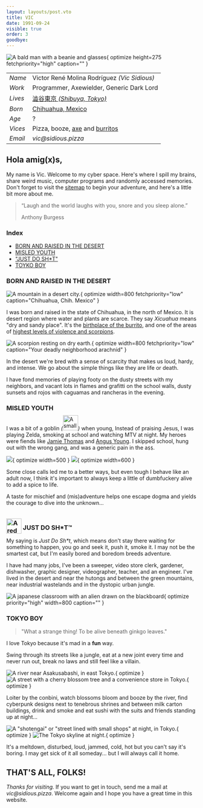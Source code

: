 ```yaml
---
layout: layouts/post.vto
title: VIC
date: 1991-09-24
visible: true
order: 3
goodbye:
---
```


<script inline src="/_esnext/vicsage.js"></script>
<script inline src="/_esnext/lazyvideos.js"></script>

<div class="info">

![A bald man with a beanie and glasses](/assets/images/vic.webp){ optimize height=275 fetchpriority="high" caption="" }

<article>

|         |                                                                                                |
| ------- | ---------------------------------------------------------------------------------------------- |
| _Name_  | Victor René Molina Rodríguez _(Vic Sidious)_                                                   |
| _Work_  | Programmer, Axewielder, Generic Dark Lord                                                      |
| _Lives_ | [澁谷東京 <em>(Shibuya, Tokyo)</em>](https://goo.gl/maps/1YfuGi5HYgRpBjN7A)                    |
| _Born_  | [Chihuahua, Mexico](https://goo.gl/maps/Ja9LxnZ6kosdRa586)                                     |
| _Age_   | <span id="age">?</span>                                                                        |
| _Vices_ | Pizza, booze, [axe](https://youtu.be/en7EKL1pX5w) and [burritos](https://youtu.be/YZRtE9I5w7k) |
| _Email_ | _vic‎@‎sidious.pizza_                                                                          |

</article>
</div>

## Hola amig(x)s,

My name is Vic. Welcome to my cyber space. Here's where I spill my brains, share weird music, computer programs and randomly accessed memories. Don't forget to visit the [sitemap](/sitemap) to
begin your adventure, and here's a little bit more about me.

> “Laugh and the world laughs with you, snore and you sleep alone.” <p class="quote-author">Anthony Burgess</p>

<div class="contents">

### Index

<!-- - [BIOGRAPHY](#bio) -->

- [BORN AND RAISED IN THE DESERT](#born-and-raised)
- [MISLED YOUTH](#misled-youth)
- ["JUST DO SH\*T"](#just-do-shit)
- [TOYKO BOY](#tokyo-boy)

</div>

<a name="bio"></a>

<!-- ## BIOGRAPHY -->

<a name="born-and-raised"></a>

### BORN AND RAISED IN THE DESERT

![A mountain in a desert city.](/assets/images/chihuahua.webp){ optimize width=800 fetchpriority="low" caption="Chihuahua, Chih. Mexico" }

I was born and raised in the state of Chihuahua, in the north of Mexico. It is desert region where water and plants are scarce. They say _Xicuahua_ means "dry and sandy place". It's the [birthplace of the burrito](https://en.wikipedia.org/wiki/Burrito#:~:text=Burritos%20are%20a%20traditional%20food%20of%20Ciudad%20Ju%C3%A1rez%2C%20a%20city%20bordering%20El%20Paso%2C%20Texas%2C%20in%20the%20northern%20Mexican%20state%20of%20Chihuahua%2C%20where%20people%20buy%20them%20at%20restaurants%20and%20roadside%20stands.%20Northern%20Mexican%20border%20towns%20like%20Villa%20Ahumada%20have%20an%20established%20reputation%20for%20serving%20burritos.), and one of the areas of [highest levels of violence and scorpions](https://www.sciencedirect.com/science/article/abs/pii/0041010194903832).

![A scorpion resting on dry earth.](/assets/images/scorpionism.webp){ optimize width=800 fetchpriority="low" caption="Your deadly neighborhood arachnid" }

In the desert we're bred with a sense of scarcity that makes us loud, hardy, and intense. We go about the simple things like they are life or death.

I have fond memories of playing footy on the dusty streets with my neighbors, and vacant lots in flames and grafitti on the school walls, dusty sunsets and rojos with caguamas and rancheras in the evening.

<a name="misled-youth"></a>

### MISLED YOUTH

I was a bit of a goblin _(_<img loading="lazy" alt="A small Shiba Inu dog, looking sad, smoking a cigarette and with a bottle of Corona beer resting in front of it" src="/assets/images/goblin.webp" width=40 height=40 style="display: inline-block; margin: -0.5rem 0;" />_)_ when young, Instead of praising Jesus, I was playing Zelda, smoking at school and watching MTV at night. My heroes were fiends like [Jamie Thomas](https://www.youtube.com/watch?v=452Oxqm4E3Y) and [Angus Young](https://www.youtube.com/watch?v=PCjhgiVnYDs). I skipped school, hung out with the wrong gang, and was a generic pain in the a`$$`.

<div class="picture-grid stagger">

![ ](/assets/images/skate-hell.webp){ optimize width=500 }
![ ](/assets/images/mp3-bounty.webp){ optimize width=600 }

</div>

Some close calls led me to a better ways, but even tough I behave like an adult now, I think it's important to always keep a little of dumbfuckery alive to add a spice to life.

A taste for mischief and (mis)adventure helps one escape dogma and yields the courage to dive into the unknown...

<a name="just-do-shit"></a>

### <img loading="lazy" alt="A red swoosh symbol" width=40 height=40 style="transform: translateY(10px); filter: var(--venom-filter)" src="/assets/images/swoosh.webp" /> JUST DO SH\*T™️

My saying is _Just Do Sh\*t_, which means don't stay there waiting for something to happen, you go and seek it, push it, smoke it. I may not be the smartest cat, but I'm easily bored and boredom breeds adventure.

I have had many jobs, I've been a sweeper, video store clerk, gardener, dishwasher, graphic designer, videographer, teacher, and an engineer. I've lived in the desert and near the hutongs and between the green mountains, near industrial wastelands and in the dystopic urban jungle.

![A japanese classroom with an alien drawn on the blackboard](/assets/images/aliens-on-board.webp){ optimize priority="high" width=800 caption="" }

<a name="tokyo-boy"></a>

### TOKYO BOY

> "What a strange thing! To be alive beneath ginkgo leaves."

I love Tokyo because it's mad in a **fun** way.

Swing through its streets like a jungle, eat at a new joint every time and never run out, break no laws and still feel like a villain.

<div class="picture-grid">

![A river near Asakusabashi, in east Tokyo.](/assets/images/tokyo.gif){ optimize }
![A street with a cherry blossom tree and a convenience store in Tokyo.](/assets/images/cherry-blossoms-at-nite.gif){ optimize }

</div>

Loiter by the conbini, watch blossoms bloom and booze by the river, find cyberpunk designs next to tenebrous shrines and between milk carton buildings, drink and smoke and eat sushi with the suits and friends standing up at night...

<div class="picture-grid">

![A "shotengai" or "street lined with small shops" at night, in Tokyo.](/assets/images/apa-hotel-blues.gif){ optimize }
![The Tokyo skyline at night.](/assets/images/skyline-tokyo.gif){ optimize }

</div>

It's a meltdown, disturbed, loud, jammed, cold, hot but you can't say it's boring. I may get sick of it all someday... but I will always call it home.

<a name="thanks-for-visiting"></a>

## THAT'S ALL, FOLKS!

_Thanks for visiting._ If you want to get in touch, send me a mail at
_vic‎@‎sidious.pizza_. Welcome again and I hope you have a great time in this
website.

<br>
<br>
